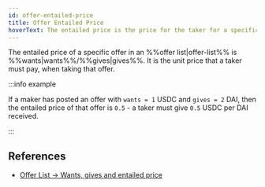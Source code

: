 ```yaml
---
id: offer-entailed-price
title: Offer Entailed Price
hoverText: The entailed price is the price for the taker for a specific offer
---
```


The entailed price of a specific offer in an %%offer list|offer-list%% is %%wants|wants%%/%%gives|gives%%. It is the unit price that a taker must pay, when taking that offer.

:::info example

If a maker has posted an offer with `wants = 1` USDC and `gives = 2` DAI, then the entailed price of that offer is `0.5` - a taker must give `0.5` USDC per DAI received.

:::

## References
* [Offer List -> Wants, gives and entailed price](../contracts/technical-references/taking-and-making-offers/offer-list.md#wants-gives-and-entailed-price)
